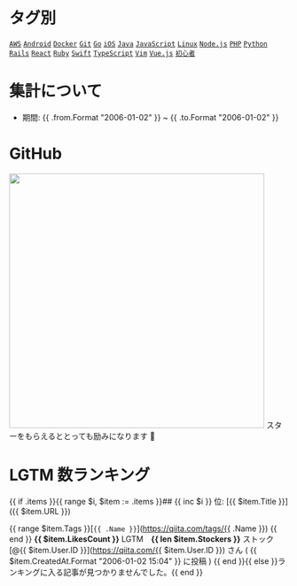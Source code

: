 # タグ別

[`AWS`](https://qiita.com/items/8c4aeec4fc98e4b1ba0e) [`Android`](https://qiita.com/items/9c6bf21a9880e242a0d6) [`Docker`](https://qiita.com/items/70aa655b580ed4f91756) [`Git`](https://qiita.com/items/36cfb2318aabe8b3f8df) [`Go`](https://qiita.com/items/16809f8444e0329bed8a) [`iOS`](https://qiita.com/items/da7fabcf41ed103528ae) [`Java`](https://qiita.com/items/9003b8beb47a46292028) [`JavaScript`](https://qiita.com/items/31e7365a838b890f7cc3) [`Linux`](https://qiita.com/items/7bcae94b268bff253eef) [`Node.js`](https://qiita.com/items/17556a2356938fdf489c) [`PHP`](https://qiita.com/items/42476b629e2d655d9803) [`Python`](https://qiita.com/items/45e8c5b0017008c62fac) [`Rails`](https://qiita.com/items/6835d21664b6e36a1efa) [`React`](https://qiita.com/items/d17e403386f316d0d96e) [`Ruby`](https://qiita.com/items/effb08232a286c91b814) [`Swift`](https://qiita.com/items/4b45f7a2308597b362e6) [`TypeScript`](https://qiita.com/items/3442ef41f83064dafb64) [`Vim`](https://qiita.com/items/cb67a3dd7a37eee8f8d9) [`Vue.js`](https://qiita.com/items/a0d7b0334c58e658c7a0) [`初心者`](https://qiita.com/items/4107350b0914837836af)

# 集計について

- 期間: {{ .from.Format "2006-01-02" }} ~ {{ .to.Format "2006-01-02" }}

# GitHub

<a href="https://github.com/koki-develop/qiita-lgtm-ranking"><img src="https://github-link-card.s3.ap-northeast-1.amazonaws.com/koki-develop/qiita-lgtm-ranking.png" width="460px"></a>
スターをもらえるととっても励みになります :bow:

# LGTM 数ランキング

{{ if .items }}{{ range $i, $item := .items }}## {{ inc $i }} 位: [{{ $item.Title }}]({{ $item.URL }})

{{ range $item.Tags }}[`{{ .Name }}`](https://qiita.com/tags/{{ .Name }}) {{ end }}
**{{ $item.LikesCount }}** LGTM　**{{ len $item.Stockers }}** ストック
[@{{ $item.User.ID }}](https://qiita.com/{{ $item.User.ID }}) さん ( {{ $item.CreatedAt.Format "2006-01-02 15:04" }} に投稿 )
{{ end }}{{ else }}ランキングに入る記事が見つかりませんでした。{{ end }}
